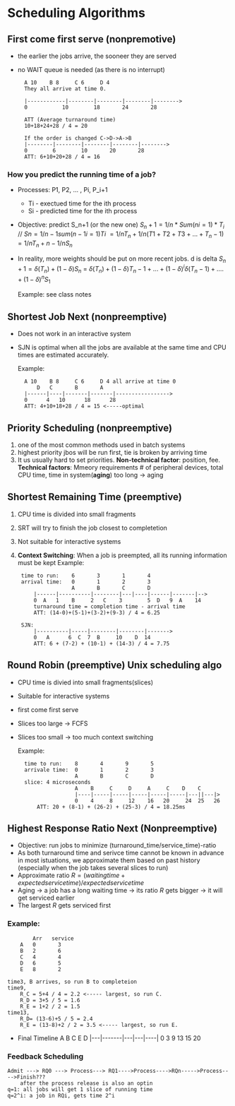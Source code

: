 # Scheduling Algorithms
## First come first serve (nonpremotive)
* the earlier the jobs arrive, the sooneer they are served
* no WAIT queue is needed (as there is no interrupt)

        A 10    B 8     C 6     D 4
        They all arrive at time 0.

        |------------|--------|--------|--------|-------->
        0           10        18       24       28

        ATT (Average turnaround time)
        10+18+24+28 / 4 = 20

        If the order is changed C->D->A->B
        |--------|--------|--------|--------|-------->
        0        6        10       20       28
        ATT: 6+10+20+28 / 4 = 16

### How you predict the running time of a job?
* Processes: P1, P2, ... , Pi, P_i+1
    - Ti - exectued time for the ith process
    - Si - predicted time for the ith process
* Objective: predict S_n+1 (or the new one)
    $S_n+1 = 1/n * Sum(n i=1) * T_i$       // $Sn = 1/n-1 sum(n-1 i=1)Ti$
        $= 1/n T_n + 1/n(T1+T2+T3+...+T_n-1)$
        $= 1/n T_n + n-1 /n S_n$
* In reality, more weights should be put on more recent jobs. d is delta
    $S_n+1 = \delta(T_n) + (1-\delta)S_n$
        = $\delta(T_n) + (1-\delta)T_n-1 + ... + (1-\delta)^i \delta(T_n-1) +....+ (1-\delta)^n S_1$

    Example:
        see class notes

## Shortest Job Next (nonpreemptive)
* Does not work in an interactive system
* SJN is optimal when all the jobs are available at the same time and CPU times are estimated accurately.

    Example:

        A 10    B 8     C 6     D 4 all arrive at time 0
            D   C       B       A
        |------|----|-------|-------|----------------->
        0      4   10      18      28
        ATT: 4+10+18+28 / 4 = 15 <-----optimal

## Priority Scheduling (nonpreemptive)
1. one of the most common methods used in batch systems
2. highest priority jbos will be run first, tie is broken by arriving time
3. It us usually hard to set priorities. **Non-technical factor**: position, fee. **Technical factors**: Mmeory requirements # of peripheral devices, total CPU time, time in system(**aging**)
    too long -> aging

## Shortest Remaining Time (preemptive)
1. CPU time is divided into small fragments
2. SRT will try to finish the job closest to completetion
3. Not suitable for interactive systems
4. **Context Switching**: When a job is preempted, all its running information must be kept
    Example:

        time to run:    6       3       1       4
        arrival time:   0       1       2       3 
                        A       B       C       D            
            |------|----------|--------|---|----|------|-------|-->
            0  A   1    B     2   C    3        5  D   9  A    14
            turnaround time = completion time - arrival time
            ATT: (14-0)+(5-1)+(3-2)+(9-3) / 4 = 6.25

        SJN:
            |----------|-----|--------|--------|------->
            0   A      6  C  7  B     10    D  14
            ATT: 6 + (7-2) + (10-1) + (14-3) / 4 = 7.75

## Round Robin (preemptive) **Unix scheduling algo**
* CPU time is divied into small fragments(slices)
* Suitable for interactive systems
* first come first serve
* Slices too large -> FCFS
* Slices too small -> too much context switching

    Example:

        time to run:    8       4       9       5
        arrivale time:  0       1       2       3
                        A       B       C       D
        slice: 4 microseconds           
                        A    B     C     D     A     C    D    C
                        |----|-----|-----|-----|-----|-----|---||---|>
                        0    4     8     12    16   20     24  25   26
            ATT: 20 + (8-1) + (26-2) + (25-3) / 4 = 18.25ms

## Highest Response Ratio Next (Nonpreemptive)
* Objective: run jobs to minimize (turnaround_time/service_time)-ratio
* As both turnaround time and serivce time cannot be known in advance in most istuations, we approximate them based on past history (especially when the job takes several slices to run)
* Approximate ratio $R = (waitingtime + expectedservicetime) / expectedservicetime$
* Aging -> a job has a long waiting time -> its ratio $R$ gets bigger -> it will get serviced earlier
* The largest $R$ gets serviced first
### Example: 
            Arr   service   
        A   0       3
        B   2       6
        C   4       4
        D   6       5
        E   8       2

    time3, B arrives, so run B to completeion
    time9, 
        R_C = 5+4 / 4 = 2.2 <----- largest, so run C.
        R_D = 3+5 / 5 = 1.6
        R_E = 1+2 / 2 = 1.5
    time13, 
        R_D= (13-6)+5 / 5 = 2.4
        R_E = (13-8)+2 / 2 = 3.5 <----- largest, so run E.
* Final Timeline
      A     B     C   E   D 
    |---|-------|---|---|----|
    0   3       9   13  15  20

### **Feedback** Scheduling
    Admit ---> RQ0 ---> Process---> RQ1---->Process---->RQn----->Process---->Finish???
        after the process release is also an optin
    q=1: all jobs will get 1 slice of running time
    q=2^i: a job in RQi, gets time 2^i



